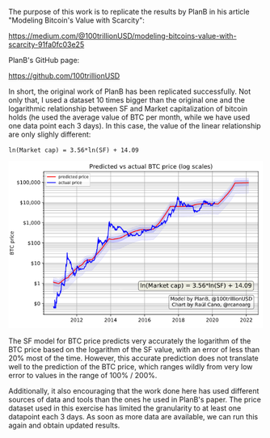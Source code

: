 The purpose of this work is to replicate the results by PlanB in his article "Modeling Bitcoin's Value with Scarcity":

https://medium.com/@100trillionUSD/modeling-bitcoins-value-with-scarcity-91fa0fc03e25

PlanB's GitHub page:

https://github.com/100trillionUSD


In short, the original work of PlanB has been replicated successfully.
Not only that, I used a dataset 10 times bigger than the original one and the logarithmic relationship between SF and Market capitalization of bitcoin holds (he used the average value of BTC per month, while we have used one data point each 3 days).
In this case, the value of the linear relationship are only slighly different:

```
ln(Market cap) = 3.56*ln(SF) + 14.09
```

![Stock-to-flow model for bitcoin price](images/9-predicted-future.png)

The SF model for BTC price predicts very accurately the logarithm of the BTC price based on the logarithm of the SF value, with an error of less than 20% most of the time. However, this accurate prediction does not translate well to the prediction of the BTC price, which ranges wildly from very low error to values in the range of 100% / 200%.

Additionally, it also encouraging that the work done here has used different sources of data and tools than the ones he used in PlanB's paper.
The price dataset used in this exercise has limited the granularity to at least one datapoint each 3 days. As soon as more data are available, we can run this again and obtain updated results.